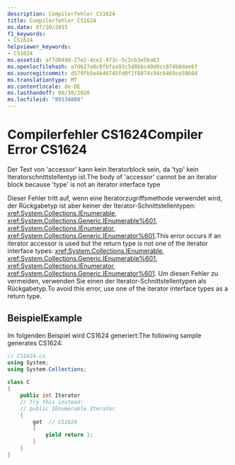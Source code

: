 ```yaml
---
description: Compilerfehler CS1624
title: Compilerfehler CS1624
ms.date: 07/20/2015
f1_keywords:
- CS1624
helpviewer_keywords:
- CS1624
ms.assetid: af7d049d-27e2-4ce1-973c-5c2cb3e56a63
ms.openlocfilehash: a7d627a0c8fbfaa93c5d8bbc40d8cc074b8dee6f
ms.sourcegitcommit: d579fb5e4b46745fd0f1f8874c94c6469ce58604
ms.translationtype: MT
ms.contentlocale: de-DE
ms.lasthandoff: 08/30/2020
ms.locfileid: "89134808"
---
```

# <a name="compiler-error-cs1624"></a><span data-ttu-id="1d12d-103">Compilerfehler CS1624</span><span class="sxs-lookup"><span data-stu-id="1d12d-103">Compiler Error CS1624</span></span>
<span data-ttu-id="1d12d-104">Der Text von 'accessor' kann kein Iteratorblock sein, da 'typ' kein Iteratorschnittstellentyp ist.</span><span class="sxs-lookup"><span data-stu-id="1d12d-104">The body of 'accessor' cannot be an iterator block because 'type' is not an iterator interface type</span></span>  
  
 <span data-ttu-id="1d12d-105">Dieser Fehler tritt auf, wenn eine Iteratorzugriffsmethode verwendet wird, der Rückgabetyp ist aber keiner der Iterator-Schnittstellentypen: <xref:System.Collections.IEnumerable>, <xref:System.Collections.Generic.IEnumerable%601>, <xref:System.Collections.IEnumerator>, <xref:System.Collections.Generic.IEnumerator%601>.</span><span class="sxs-lookup"><span data-stu-id="1d12d-105">This error occurs if an iterator accessor is used but the return type is not one of the iterator interface types: <xref:System.Collections.IEnumerable>, <xref:System.Collections.Generic.IEnumerable%601>, <xref:System.Collections.IEnumerator>, <xref:System.Collections.Generic.IEnumerator%601>.</span></span> <span data-ttu-id="1d12d-106">Um diesen Fehler zu vermeiden, verwenden Sie einen der Iterator-Schnittstellentypen als Rückgabetyp.</span><span class="sxs-lookup"><span data-stu-id="1d12d-106">To avoid this error, use one of the iterator interface types as a return type.</span></span>  
  
## <a name="example"></a><span data-ttu-id="1d12d-107">Beispiel</span><span class="sxs-lookup"><span data-stu-id="1d12d-107">Example</span></span>  
 <span data-ttu-id="1d12d-108">Im folgenden Beispiel wird CS1624 generiert:</span><span class="sxs-lookup"><span data-stu-id="1d12d-108">The following sample generates CS1624:</span></span>  
  
```csharp  
// CS1624.cs  
using System;  
using System.Collections;  
  
class C  
{  
    public int Iterator  
    // Try this instead:  
    // public IEnumerable Iterator  
    {  
        get  // CS1624  
        {  
            yield return 1;  
        }  
    }  
}  
```
